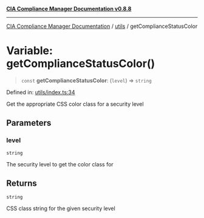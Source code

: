 [**CIA Compliance Manager Documentation v0.8.8**](../../README.md)

***

[CIA Compliance Manager Documentation](../../modules.md) / [utils](../README.md) / getComplianceStatusColor

# Variable: getComplianceStatusColor()

> `const` **getComplianceStatusColor**: (`level`) => `string`

Defined in: [utils/index.ts:34](https://github.com/Hack23/cia-compliance-manager/blob/67855c73d041b21b5f90a46884e0e48cd0961cda/src/utils/index.ts#L34)

Get the appropriate CSS color class for a security level

## Parameters

### level

`string`

The security level to get the color class for

## Returns

`string`

CSS class string for the given security level
